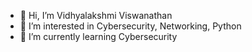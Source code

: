 - 👋 Hi, I’m Vidhyalakshmi Viswanathan
- 👀 I’m interested in Cybersecurity, Networking, Python
- 🌱 I’m currently learning Cybersecurity 
